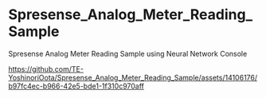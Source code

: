# Spresense_Analog_Meter_Reading_Sample
Spresense Analog Meter Reading Sample using Neural Network Console



https://github.com/TE-YoshinoriOota/Spresense_Analog_Meter_Reading_Sample/assets/14106176/b97fc4ec-b966-42e5-bde1-1f310c970aff


